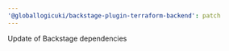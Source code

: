 ```yaml
---
'@globallogicuki/backstage-plugin-terraform-backend': patch
---
```


Update of Backstage dependencies

